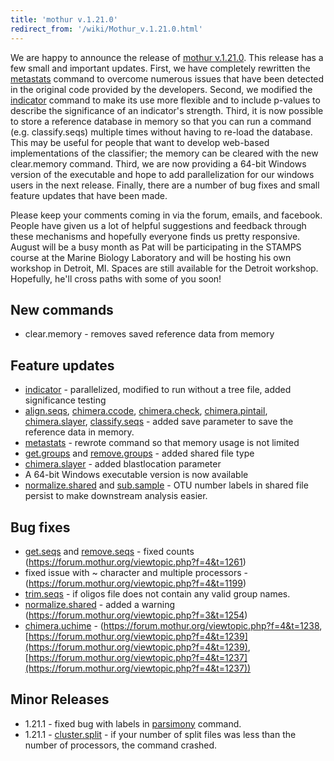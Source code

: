 ```yaml
---
title: 'mothur v.1.21.0'
redirect_from: '/wiki/Mothur_v.1.21.0.html'
---
```

We are happy to announce the release of [mothur
v.1.21.0](/wiki/mothur_v.1.21.0). This release has a few small and
important updates. First, we have completely rewritten the
[metastats](/wiki/metastats) command to overcome numerous issues
that have been detected in the original code provided by the developers.
Second, we modified the [indicator](/wiki/indicator) command to
make its use more flexible and to include p-values to describe the
significance of an indicator's strength. Third, it is now possible to
store a reference database in memory so that you can run a command (e.g.
classify.seqs) multiple times without having to re-load the database.
This may be useful for people that want to develop web-based
implementations of the classifier; the memory can be cleared with the
new clear.memory command. Third, we are now
providing a 64-bit Windows version of the executable and hope to add
parallelization for our windows users in the next release. Finally,
there are a number of bug fixes and small feature updates that have been
made.

Please keep your comments coming in via the forum, emails, and facebook.
People have given us a lot of helpful suggestions and feedback through
these mechanisms and hopefully everyone finds us pretty responsive.
August will be a busy month as Pat will be participating in the STAMPS
course at the Marine Biology Laboratory and will be hosting his own
workshop in Detroit, MI. Spaces are still available for the Detroit
workshop. Hopefully, he'll cross paths with some of you soon!

## New commands

-   clear.memory - removes saved reference
    data from memory

## Feature updates

-   [indicator](/wiki/indicator) - parallelized, modified to run
    without a tree file, added significance testing
-   [align.seqs](/wiki/align.seqs),
    [chimera.ccode](/wiki/chimera.ccode),
    [chimera.check](/wiki/chimera.check),
    [chimera.pintail](/wiki/chimera.pintail),
    [chimera.slayer](/wiki/chimera.slayer),
    [classify.seqs](/wiki/classify.seqs) - added save parameter to
    save the reference data in memory.
-   [metastats](/wiki/metastats) - rewrote command so that memory
    usage is not limited
-   [get.groups](/wiki/get.groups) and
    [remove.groups](/wiki/remove.groups) - added shared file type
-   [chimera.slayer](/wiki/chimera.slayer) - added blastlocation
    parameter
-   A 64-bit Windows executable version is now available
-   [normalize.shared](/wiki/normalize.shared) and
    [sub.sample](/wiki/sub.sample) - OTU number labels in shared
    file persist to make downstream analysis easier.

## Bug fixes

-   [get.seqs](/wiki/get.seqs) and
    [remove.seqs](/wiki/remove.seqs) - fixed counts
    (https://forum.mothur.org/viewtopic.php?f=4&t=1261)
-   fixed issue with \~ character and multiple processors -
    (https://forum.mothur.org/viewtopic.php?f=4&t=1199)
-   [trim.seqs](/wiki/trim.seqs) - if oligos file does not contain
    any valid group names.
-   [normalize.shared](/wiki/normalize.shared) - added a warning
    (https://forum.mothur.org/viewtopic.php?f=3&t=1254)
-   [chimera.uchime](/wiki/chimera.uchime) -
    (https://forum.mothur.org/viewtopic.php?f=4&t=1238,
    [https://forum.mothur.org/viewtopic.php?f=4&t=1239](https://forum.mothur.org/viewtopic.php?f=4&t=1239),
    [https://forum.mothur.org/viewtopic.php?f=4&t=1237](https://forum.mothur.org/viewtopic.php?f=4&t=1237))

## Minor Releases

-   1.21.1 - fixed bug with labels in [parsimony](/wiki/parsimony)
    command.
-   1.21.1 - [cluster.split](/wiki/cluster.split) - if your number
    of split files was less than the number of processors, the command
    crashed.
